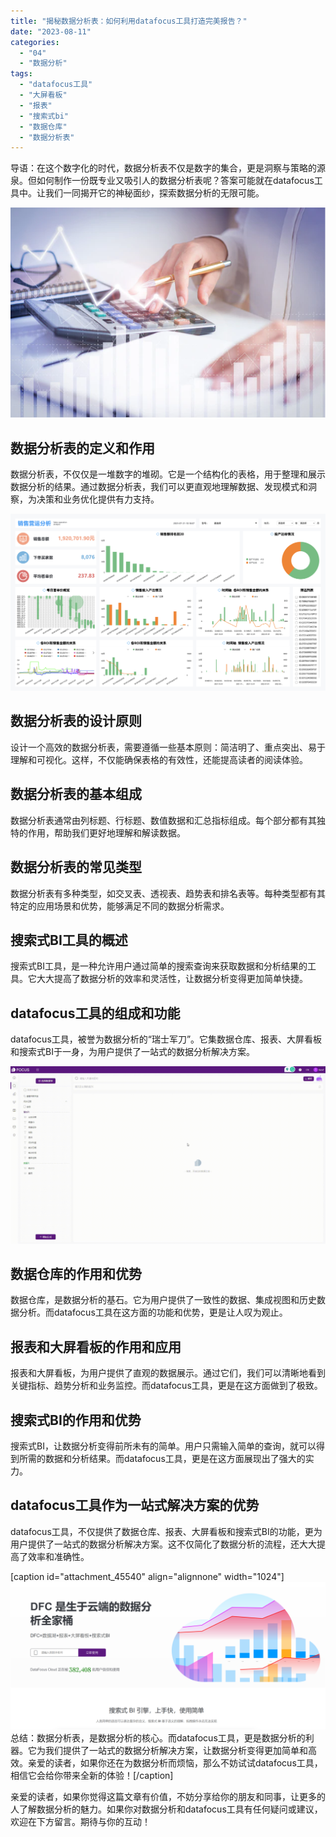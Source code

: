 ```yaml
---
title: "揭秘数据分析表：如何利用datafocus工具打造完美报告？"
date: "2023-08-11"
categories: 
  - "04"
  - "数据分析"
tags: 
  - "datafocus工具"
  - "大屏看板"
  - "报表"
  - "搜索式bi"
  - "数据仓库"
  - "数据分析表"
---
```


导语：在这个数字化的时代，数据分析表不仅是数字的集合，更是洞察与策略的源泉。但如何制作一份既专业又吸引人的数据分析表呢？答案可能就在datafocus工具中。让我们一同揭开它的神秘面纱，探索数据分析的无限可能。

![财务.png](images/1660572965-png.png)

## 数据分析表的定义和作用

数据分析表，不仅仅是一堆数字的堆砌。它是一个结构化的表格，用于整理和展示数据分析的结果。通过数据分析表，我们可以更直观地理解数据、发现模式和洞察，为决策和业务优化提供有力支持。

![](images/1690937882-%E7%94%B5%E5%95%86%E9%94%80%E5%94%AE.png)

## 数据分析表的设计原则

设计一个高效的数据分析表，需要遵循一些基本原则：简洁明了、重点突出、易于理解和可视化。这样，不仅能确保表格的有效性，还能提高读者的阅读体验。

## 数据分析表的基本组成

数据分析表通常由列标题、行标题、数值数据和汇总指标组成。每个部分都有其独特的作用，帮助我们更好地理解和解读数据。

## 数据分析表的常见类型

数据分析表有多种类型，如交叉表、透视表、趋势表和排名表等。每种类型都有其特定的应用场景和优势，能够满足不同的数据分析需求。

## 搜索式BI工具的概述

搜索式BI工具，是一种允许用户通过简单的搜索查询来获取数据和分析结果的工具。它大大提高了数据分析的效率和灵活性，让数据分析变得更加简单快捷。

## datafocus工具的组成和功能

datafocus工具，被誉为数据分析的“瑞士军刀”。它集数据仓库、报表、大屏看板和搜索式BI于一身，为用户提供了一站式的数据分析解决方案。

![](images/1688435392-GIF%E5%9B%BE2-14-%E5%B0%8F%E6%85%A7-%E5%8C%BB%E7%96%97.gif)

## 数据仓库的作用和优势

数据仓库，是数据分析的基石。它为用户提供了一致性的数据、集成视图和历史数据分析。而datafocus工具在这方面的功能和优势，更是让人叹为观止。

## 报表和大屏看板的作用和应用

报表和大屏看板，为用户提供了直观的数据展示。通过它们，我们可以清晰地看到关键指标、趋势分析和业务监控。而datafocus工具，更是在这方面做到了极致。

## 搜索式BI的作用和优势

搜索式BI，让数据分析变得前所未有的简单。用户只需输入简单的查询，就可以得到所需的数据和分析结果。而datafocus工具，更是在这方面展现出了强大的实力。

## datafocus工具作为一站式解决方案的优势

datafocus工具，不仅提供了数据仓库、报表、大屏看板和搜索式BI的功能，更为用户提供了一站式的数据分析解决方案。这不仅简化了数据分析的流程，还大大提高了效率和准确性。

\[caption id="attachment\_45540" align="alignnone" width="1024"\]![](images/1686616238-%E5%BE%AE%E4%BF%A1%E6%88%AA%E5%9B%BE_20230512142316.png) 总结：数据分析表，是数据分析的核心。而datafocus工具，更是数据分析的利器。它为我们提供了一站式的数据分析解决方案，让数据分析变得更加简单和高效。亲爱的读者，如果你还在为数据分析而烦恼，那么不妨试试datafocus工具，相信它会给你带来全新的体验！\[/caption\]

亲爱的读者，如果你觉得这篇文章有价值，不妨分享给你的朋友和同事，让更多的人了解数据分析的魅力。如果你对数据分析和datafocus工具有任何疑问或建议，欢迎在下方留言。期待与你的互动！
